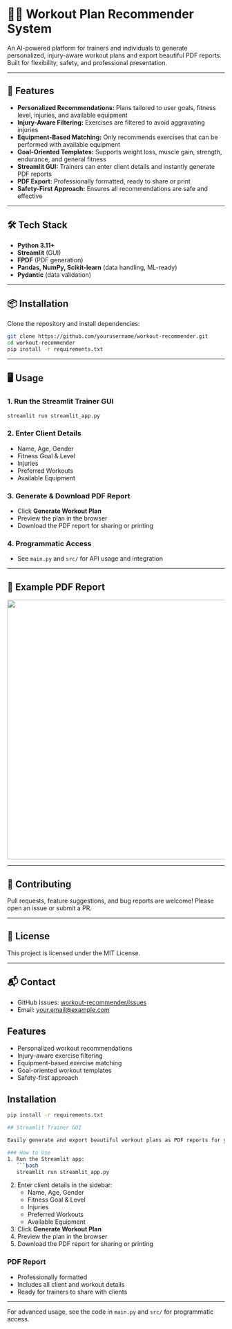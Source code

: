 
# 🏋️‍♂️ Workout Plan Recommender System

An AI-powered platform for trainers and individuals to generate personalized, injury-aware workout plans and export beautiful PDF reports. Built for flexibility, safety, and professional presentation.

---

## 🚀 Features
- **Personalized Recommendations:** Plans tailored to user goals, fitness level, injuries, and available equipment
- **Injury-Aware Filtering:** Exercises are filtered to avoid aggravating injuries
- **Equipment-Based Matching:** Only recommends exercises that can be performed with available equipment
- **Goal-Oriented Templates:** Supports weight loss, muscle gain, strength, endurance, and general fitness
- **Streamlit GUI:** Trainers can enter client details and instantly generate PDF reports
- **PDF Export:** Professionally formatted, ready to share or print
- **Safety-First Approach:** Ensures all recommendations are safe and effective

---

## 🛠️ Tech Stack
- **Python 3.11+**
- **Streamlit** (GUI)
- **FPDF** (PDF generation)
- **Pandas, NumPy, Scikit-learn** (data handling, ML-ready)
- **Pydantic** (data validation)

---

## 📦 Installation
Clone the repository and install dependencies:
```bash
git clone https://github.com/yourusername/workout-recommender.git
cd workout-recommender
pip install -r requirements.txt
```

---

## 🖥️ Usage

### 1. Run the Streamlit Trainer GUI
```bash
streamlit run streamlit_app.py
```

### 2. Enter Client Details
- Name, Age, Gender
- Fitness Goal & Level
- Injuries
- Preferred Workouts
- Available Equipment

### 3. Generate & Download PDF Report
- Click **Generate Workout Plan**
- Preview the plan in the browser
- Download the PDF report for sharing or printing

### 4. Programmatic Access
- See `main.py` and `src/` for API usage and integration

---

## 📝 Example PDF Report
<img src="https://user-images.githubusercontent.com/yourusername/example-pdf-preview.png" width="600"/>

---

## 🤝 Contributing
Pull requests, feature suggestions, and bug reports are welcome! Please open an issue or submit a PR.

---

## 📄 License
This project is licensed under the MIT License.

---

## 📬 Contact
- GitHub Issues: [workout-recommender/issues](https://github.com/yourusername/workout-recommender/issues)
- Email: your.email@example.com

## Features
- Personalized workout recommendations
- Injury-aware exercise filtering
- Equipment-based exercise matching
- Goal-oriented workout templates
- Safety-first approach

## Installation
```bash
pip install -r requirements.txt

## Streamlit Trainer GUI

Easily generate and export beautiful workout plans as PDF reports for your clients.

### How to Use
1. Run the Streamlit app:
   ```bash
   streamlit run streamlit_app.py
   ```
2. Enter client details in the sidebar:
   - Name, Age, Gender
   - Fitness Goal & Level
   - Injuries
   - Preferred Workouts
   - Available Equipment
3. Click **Generate Workout Plan**
4. Preview the plan in the browser
5. Download the PDF report for sharing or printing

### PDF Report
- Professionally formatted
- Includes all client and workout details
- Ready for trainers to share with clients

---
For advanced usage, see the code in `main.py` and `src/` for programmatic access.